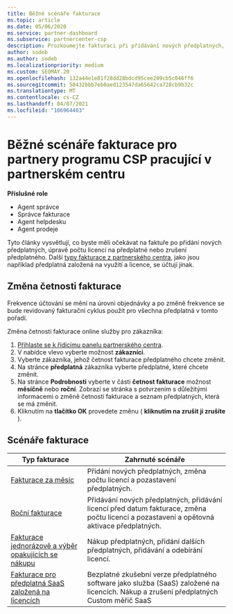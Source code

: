 ```yaml
---
title: Běžné scénáře fakturace
ms.topic: article
ms.date: 05/06/2020
ms.service: partner-dashboard
ms.subservice: partnercenter-csp
description: Prozkoumejte fakturaci při přidávání nových předplatných, úpravách počtu licencí nebo zrušení předplatného. Podívejte se, jak se liší odběry založené na využití a předplatné založené na licencích.
author: sodeb
ms.author: sodeb
ms.localizationpriority: medium
ms.custom: SEOMAY.20
ms.openlocfilehash: 132a44e1e81f28dd28bdcd95cee209cb5c046ff6
ms.sourcegitcommit: 58432bbb7eb0aed123547da65642ca728cb9b32c
ms.translationtype: MT
ms.contentlocale: cs-CZ
ms.lasthandoff: 04/07/2021
ms.locfileid: "106964403"
---
```

# <a name="common-billing-scenarios-for-csp-program-partners-working-in-partner-center"></a>Běžné scénáře fakturace pro partnery programu CSP pracující v partnerském centru

**Příslušné role**

- Agent správce
- Správce fakturace
- Agent helpdesku
- Agent prodeje

Tyto články vysvětlují, co byste měli očekávat na faktuře po přidání nových předplatných, úpravě počtu licencí na předplatné nebo zrušení předplatného. Další [typy fakturace z partnerského centra](billing-different-types.md), jako jsou například předplatná založená na využití a licence, se účtují jinak.


## <a name="change-billing-frequency"></a>Změna četnosti fakturace

Frekvence účtování se mění na úrovni objednávky a po změně frekvence se bude revidovaný fakturační cyklus použít pro všechna předplatná v tomto pořadí. 

Změna četnosti fakturace online služby pro zákazníka:

1. [Přihlaste se k řídicímu panelu partnerského centra](https://partner.microsoft.com/dashboard/home).
2. V nabídce vlevo vyberte možnost **zákazníci**.
3. Vyberte zákazníka, jehož četnost fakturace předplatného chcete změnit.
4. Na stránce **předplatná** zákazníka vyberte předplatné, které chcete změnit.
5. Na stránce **Podrobnosti** vyberte v části **četnost fakturace** možnost **měsíčně** nebo **roční**. Zobrazí se stránka s potvrzením s důležitými informacemi o změně četnosti fakturace a seznam předplatných, která se má změnit.
6. Kliknutím na **tlačítko OK** provedete změnu ( **kliknutím na zrušit ji zrušíte** ).

## <a name="billing-scenarios"></a>Scénáře fakturace

| Typ fakturace | Zahrnuté scénáře |
| --------------- | ----------------- |
| [Fakturace za měsíc](common-billing-scenarios-monthly.md) | Přidání nových předplatných, změna počtu licencí a pozastavení předplatných. |
| [Roční fakturace](common-billing-scenarios-annual.md) | Přidávání nových předplatných, přidávání licencí před datum fakturace, změna počtu licencí a pozastavení a opětovná aktivace předplatných. |
| [Fakturace jednorázově a výběr opakujících se nákupu](common-billing-scenarios-onetime-recurring.md) | Nákup předplatných, přidání dalších předplatných, přidávání a odebírání licencí. |
| [Fakturace pro předplatná SaaS založená na licencích](common-billing-scenarios-saas.md) | Bezplatné zkušební verze předplatného software jako služba (SaaS) založené na licencích. Nákup a zrušení předplatných Custom měřič SaaS |
